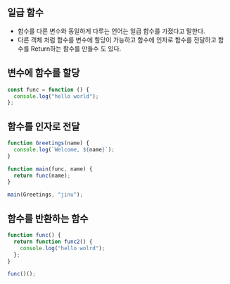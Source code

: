 ## 일급 함수

- 함수를 다른 변수와 동일하게 다루는 언어는 일급 함수를 가졌다고 말한다.
- 다른 객체 처럼 함수를 변수에 할당이 가능하고 함수에 인자로 함수를 전달하고 함수를 Return하는 함수를 만들수 도 있다.

## 변수에 함수를 할당

```jsx
const func = function () {
  console.log("hello world");
};
```

## 함수를 인자로 전달

```jsx
function Greetings(name) {
  console.log(`Welcome, ${name}`);
}

function main(func, name) {
  return func(name);
}

main(Greetings, "jinu");
```

## 함수를 반환하는 함수

```jsx
function func() {
  return function func2() {
    console.log("hello wolrd");
  };
}

func()();
```
